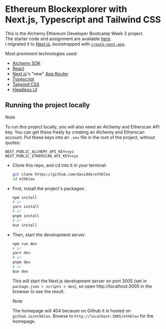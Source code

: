 # Ethereum Blockexplorer with Next.js, Typescript and Tailwind CSS
This is the Alchemy Ethereum Developer Bootcamp Week 3 project.  
The starter code and assignment are available [here](https://github.com/alchemyplatform/blockexplorer).  
I migrated it to [Next.js](https://nextjs.org/), bootstrapped with [`create-next-app`](https://github.com/vercel/next.js/tree/canary/packages/create-next-app).

Most prominent technologies used:
* [Alchemy SDK](https://docs.alchemy.com/)
* [React](https://react.dev/)
* [Next.js](https://nextjs.org/)'s "new" [App Router](https://nextjs.org/docs/app)
* [Typescript](https://www.typescriptlang.org/)
* [Tailwind CSS](https://tailwindcss.com/)
* [Headless UI](https://headlessui.com/)

## Running the project locally
> [!NOTE]
> To run this project locally, you will also need an Alchemy and Etherscan API key. You can get these freely by creating an Alchemy and Etherscan account. Put these keys into an `.env` file in the root of the project, without quotes:
> ```.env
> NEXT_PUBLIC_ALCHEMY_API_KEY=xyz
> NEXT_PUBLIC_ETHERSCAN_API_KEY=xyz
> ```

* Clone this repo, and cd into it in your terminal:
  ```bash
  git clone https://github.com/davidde/ethblox
  cd ethblox
  ```
* First, install the project's packages:
  ```bash
  npm install
  # or
  yarn install
  # or
  pnpm install
  # or
  bun install
  ```
* Then, start the development server:
  ```bash
  npm run dev
  # or
  yarn dev
  # or
  pnpm dev
  # or
  bun dev
  ```
  This will start the Next.js development server on port 3005 (set in `package.json > scripts > dev`), so open http://localhost:3005 in the browser to see the result.

  > [!NOTE]
  > The homepage will 404 because on Github it is hosted on `github.io/ethblox`. Browse to `http://localhost:3005/ethblox` for the homepage.

